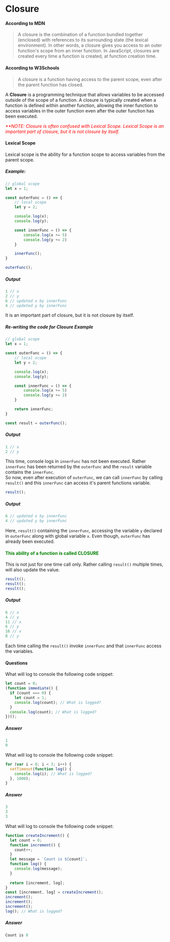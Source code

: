 # Closure
#### According to MDN
> A closure is the combination of a function bundled together (enclosed) with references to its surrounding state (the lexical environment). In other words, a closure gives you access to an outer function's scope from an inner function. In JavaScript, closures are created every time a function is created, at function creation time.

#### According to W3Schools
> A closure is a function having access to the parent scope, even after the parent function has closed.

A **Closure** is a programming technique that allows variables to be accessed outside of the scope of a function. A closure is typically created when a function is defined within another function, allowing the inner function to access variables in the outer function even after the outer function has been executed.


<span style="color:red"><i>**NOTE: Closure is often confused with Lexical Scope. Lexical Scope is an important part of closure, but it is not closure by itself.</i></span>

#### Lexical Scope

Lexical scope is the ability for a function scope to access variables from the parent scope.

##### Example:
```js
// global scope
let x = 1;

const outerFunc = () => {
    // local scope
    let y = 2;

    console.log(x); 
    console.log(y); 

    const innerFunc = () => {
        console.log(x += 5) 
        console.log(y += 2) 
    }

    innerFunc();
}

outerFunc();
```
##### Output
```js
1 // x
2 // y
6 // updated x by innerFunc
4 // updated y by innerFunc
```
It is an important part of closure, but it is not closure by itself.

##### Re-writing the code for ***Closure Example***
```js
// global scope
let x = 1;

const outerFunc = () => {
    // local scope
    let y = 2;

    console.log(x);
    console.log(y); 

    const innerFunc = () => {
        console.log(x += 5)
        console.log(y += 2) 
    }

    return innerFunc;
}

const result = outerFunc();
```

##### Output
```js
1 // x
2 // y
```
This time, console logs in ```innerFunc``` has not been executed. Rather `innerFunc` has been returned by the `outerFunc` and the ```result``` variable contains the ```innerFunc```.<br>
So now, even after execution of `outerFunc`, we can call ```innerFunc``` by calling ```result()``` and this `innerFunc` can access it's parent functions variable. 

```js
result();
```
##### Output
```js
6 // updated x by innerFunc
4 // updated y by innerFunc
```
Here, ```result()``` containing the ```innerFunc```, accessing the variable ``y`` declared in ```outerFunc``` along with global variable `x`. Even though, ```outerFunc``` has already been executed.
<h4 style=color:green> This ability of a function is called CLOSURE</h4>

This is not just for one time call only. Rather calling `result()` multiple times, will also update the value.

```js
result();
result();
result();
```
##### Output
```js
6 // x
4 // y
11 // x
6 // y
16 // x
8 // y
```

Each time calling the `result()` invoke `innerFunc` and that `innerFunc` access the variables.

#### Questions

What will log to console the following code snippet:
```js
let count = 0;
(function immediate() {
  if (count === 0) {
    let count = 1;
    console.log(count); // What is logged?
  }
  console.log(count); // What is logged?
})();
```

##### Answer

```js
1
0
```

What will log to console the following code snippet:

```js
for (var i = 0; i < 3; i++) {
  setTimeout(function log() {
    console.log(i); // What is logged?
  }, 1000);
}
```
##### Answer

```js
3
3
3
```
What will log to console the following code snippet:
```js
function createIncrement() {
  let count = 0;
  function increment() { 
    count++;
  }
  let message = `Count is ${count}`;
  function log() {
    console.log(message);
  }
  
  return [increment, log];
}
const [increment, log] = createIncrement();
increment(); 
increment(); 
increment(); 
log(); // What is logged?
```
##### Answer

```js
Count is 0
```

